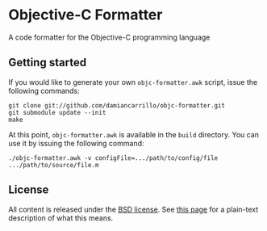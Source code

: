 # Objective-C Formatter

A code formatter for the Objective-C programming language

## Getting started

If you would like to generate your own `objc-formatter.awk` script, issue the following commands:

    git clone git://github.com/damiancarrillo/objc-formatter.git
    git submodule update --init
    make
    
At this point, `objc-formatter.awk` is available in the `build` directory.  You can use it by issuing the following command:

    ./objc-formatter.awk -v configFile=.../path/to/config/file .../path/to/source/file.m

## License

All content is released under the 
[BSD license](https://github.com/damiancarrillo/Objective-C-Formatter/blob/master/LICENSE.markdown). 
See [this page](http://www.linfo.org/bsdlicense.html) for a plain-text description of what this means.
